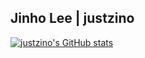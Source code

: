 ## Jinho Lee | justzino 

[![justzino's GitHub stats](https://github-readme-stats.vercel.app/api?username=justzino&count_private=true&show_icons=true&&bg_color=30,e96443,904e95&title_color=fff&text_color=fff)](https://github.com/anuraghazra/github-readme-stats)
<!--
**justzino/justzino** is a ✨ _special_ ✨ repository because its `README.md` (this file) appears on your GitHub profile.

Here are some ideas to get you started:

- 🔭 I’m currently working on ...
- 🌱 I’m currently learning ...
- 👯 I’m looking to collaborate on ...
- 🤔 I’m looking for help with ...
- 💬 Ask me about ...
- 📫 How to reach me: ...
- 😄 Pronouns: ...
- ⚡ Fun fact: ...
-->
